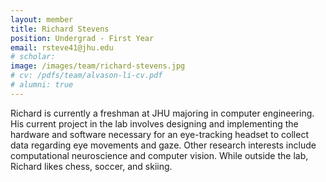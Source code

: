 ```yaml
---
layout: member
title: Richard Stevens
position: Undergrad - First Year
email: rsteve41@jhu.edu
# scholar:
image: /images/team/richard-stevens.jpg
# cv: /pdfs/team/alvason-li-cv.pdf
# alumni: true
---
```


Richard is currently a freshman at JHU majoring in computer engineering. His current project in the lab involves designing and implementing the hardware and software necessary for an eye-tracking headset to collect data regarding eye movements and gaze. Other research interests include computational neuroscience and computer vision. While outside the lab, Richard likes chess, soccer, and skiing.
